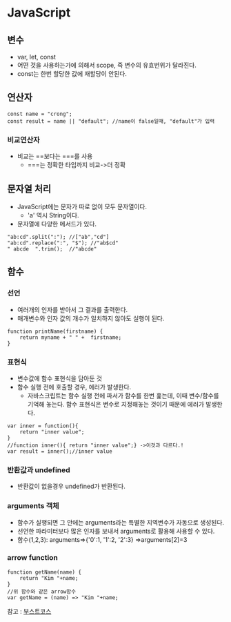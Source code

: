 # JavaScript
## 변수
- var, let, const
- 어떤 것을 사용하는가에 의해서 scope, 즉 변수의 유효번위가 달라진다.
- const는 한번 할당한 값에 재할당이 안된다.

## 연산자
``` 
const name = "crong";
const result = name || "default"; //name이 false일때, "default"가 입력 
```
### 비교연산자
- 비교는 ==보다는 ===를 사용
	- ===는 정확한 타입까지 비교->더 정확

## 문자열 처리
- JavaScript에는 문자가 따로 없이 모두 문자열이다.
	- 'a' 역시 String이다.
- 문자열에 다양한 메서드가 있다.
```
"ab:cd".split(":"); //["ab","cd"]
"ab:cd".replace(":", "$"); //"ab$cd"
" abcde  ".trim();  //"abcde" 
```

## 함수
### 선언
- 여러개의 인자를 받아서 그 결과를 출력한다.
- 매개변수와 인자 값의 개수가 일치하지 않아도 실행이 된다.
``` 
function printName(firstname) {
    return myname + " " +  firstname;
} 
```

### 표현식
- 변수값에 함수 표현식을 담아둔 것
- 함수 실행 전에 호출할 경우, 에러가 발생한다.
	- 자바스크립트는 함수 실행 전에 파서가 함수를 한번 훑는데, 이때 변수/함수를 기억해 놓는다. 함수 표현식은 변수로 지정해놓는 것이기 때문에 에러가 발생한다.
``` 
var inner = function(){
	return "inner value";
}
//function inner(){ return "inner value";} ->이것과 다르다.!
var result = inner();//inner value
```

### 반환값과 undefined
- 반환값이 없을경우 undefined가 반환된다.

### arguments 객체
- 함수가 실행되면 그 안에는 arguments라는 특별한 지역변수가 자동으로 생성된다.
- 선언한 파라미터보다 많은 인자를 보내서 arguments로 활용해 사용할 수 있다. 
- 함수(1,2,3): arguments=>{'0':1, '1':2, '2':3} =>arguments[2]=3

### arrow function
```
function getName(name) {
	return "Kim "+name;
}
//위 함수와 같은 arrow함수
var getName = (name) => "Kim "+name;
```


참고 : [부스트코스](https://www.edwith.org/boostcourse-web/lecture/16695/)